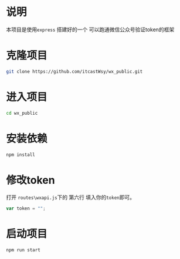# 说明

本项目是使用`express` 搭建好的一个 可以跑通微信公众号验证token的框架

# 克隆项目

```sh
git clone https://github.com/itcastWsy/wx_public.git
```

# 进入项目

```sh
cd wx_public
```

# 安装依赖

```sh
npm install
```

# 修改token

打开 `routes\wxapi.js`下的 第六行 填入你的`token`即可。

```js
var token = "";
```

# 启动项目

```sh
npm run start
```

